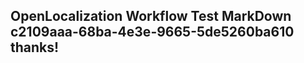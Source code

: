 <properties
ms.topic="hero-topic"
ms.test1="hero-topic"
ms.test2="test"/>

## OpenLocalization Workflow Test MarkDown c2109aaa-68ba-4e3e-9665-5de5260ba610 thanks!
